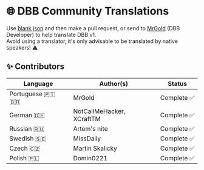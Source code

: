 # 🌐 DBB Community Translations
Use [blank.json](blank.json) and then make a pull request, or send to [MrGold](https://discord.gg/PAzxTDw) (DBB Developer) to help translate DBB v1.<br>
Avoid using a translator, it's only advisable to be translated by native speakers! ⚠️

## ✨ Contributors
| Language        | Author(s)                 | Status      |
| --------------- | ------------------------- | ----------- |
| Portuguese 🇵🇹 🇧🇷 | MrGold                    | Complete ✅ |
| German 🇩🇪       | NotCallMeHacker, XCraftTM | Complete ✅ |
| Russian 🇷🇺      | Artem's nite              | Complete ✅ |
| Swedish 🇸🇪      | MissDaily                  | Complete ✅|
| Czech 🇨🇿        | Martin Skalicky            | Complete ✅|
| Polish 🇵🇱       | Domin0221                  | Complete ✅|
